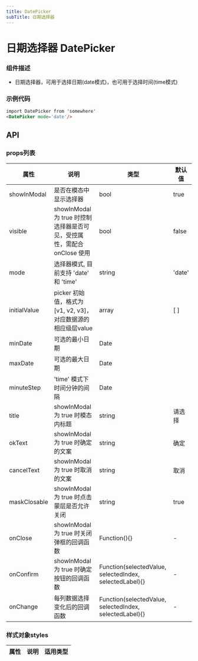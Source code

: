 ```yaml
---
title: DatePicker
subTitle: 日期选择器
---
```


# 日期选择器 DatePicker

### 组件描述
- 日期选择器，可用于选择日期(date模式)，也可用于选择时间(time模式)

### 示例代码

```html
import DatePicker from 'somewhere'
<DatePicker mode='date'/>
```

## API

### props列表

属性 | 说明 | 类型 | 默认值
----|-----|------|------
| showInModal | 是否在模态中显示选择器 | bool | true |
| visible | showInModal 为 true 时控制选择器是否可见，受控属性，需配合 onClose 使用 | bool | false |
| mode | 选择器模式, 目前支持 'date' 和 'time' | string | 'date' |
| initialValue | picker 初始值，格式为[v1, v2, v3]，对应数据源的相应级层value | array | [ ] |
| minDate | 可选的最小日期 | Date |  |
| maxDate | 可选的最大日期 | Date |  |
| minuteStep | 'time' 模式下时间分钟的间隔 | Date |  |
| title | showInModal 为 true 时模态内标题 | string | 请选择 |
| okText | showInModal 为 true 时确定的文案 | string | 确定 |
| cancelText | showInModal 为 true 时取消的文案 | string | 取消 |
| maskClosable | showInModal 为 true 时点击蒙层是否允许关闭 | string | true |
| onClose | showInModal 为 true 时关闭弹框的回调函数 | Function(){} | - |
| onConfirm | showInModal 为 true 时确定按钮的回调函数 | Function(selectedValue, selectedIndex, selectedLabel){} | - |
| onChange | 每列数据选择变化后的回调函数 | Function(selectedValue, selectedIndex, selectedLabel){} | - |


### 样式对象styles

属性 | 说明 | 适用类型
----|-----|------
